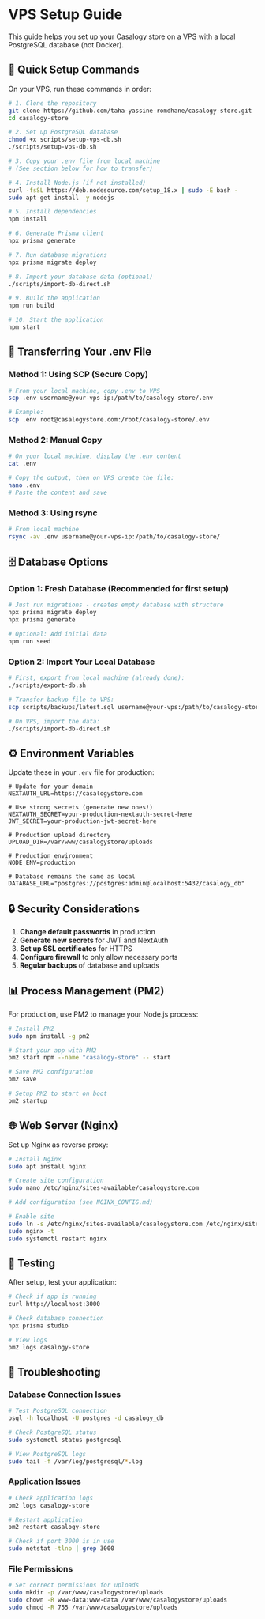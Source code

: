 # VPS Setup Guide

This guide helps you set up your Casalogy store on a VPS with a local PostgreSQL database (not Docker).

## 🚀 Quick Setup Commands

On your VPS, run these commands in order:

```bash
# 1. Clone the repository
git clone https://github.com/taha-yassine-romdhane/casalogy-store.git
cd casalogy-store

# 2. Set up PostgreSQL database
chmod +x scripts/setup-vps-db.sh
./scripts/setup-vps-db.sh

# 3. Copy your .env file from local machine
# (See section below for how to transfer)

# 4. Install Node.js (if not installed)
curl -fsSL https://deb.nodesource.com/setup_18.x | sudo -E bash -
sudo apt-get install -y nodejs

# 5. Install dependencies
npm install

# 6. Generate Prisma client
npx prisma generate

# 7. Run database migrations
npx prisma migrate deploy

# 8. Import your database data (optional)
./scripts/import-db-direct.sh

# 9. Build the application
npm run build

# 10. Start the application
npm start
```

## 📁 Transferring Your .env File

### Method 1: Using SCP (Secure Copy)
```bash
# From your local machine, copy .env to VPS
scp .env username@your-vps-ip:/path/to/casalogy-store/.env

# Example:
scp .env root@casalogystore.com:/root/casalogy-store/.env
```

### Method 2: Manual Copy
```bash
# On your local machine, display the .env content
cat .env

# Copy the output, then on VPS create the file:
nano .env
# Paste the content and save
```

### Method 3: Using rsync
```bash
# From local machine
rsync -av .env username@your-vps-ip:/path/to/casalogy-store/
```

## 🗄️ Database Options

### Option 1: Fresh Database (Recommended for first setup)
```bash
# Just run migrations - creates empty database with structure
npx prisma migrate deploy
npx prisma generate

# Optional: Add initial data
npm run seed
```

### Option 2: Import Your Local Database
```bash
# First, export from local machine (already done):
./scripts/export-db.sh

# Transfer backup file to VPS:
scp scripts/backups/latest.sql username@your-vps:/path/to/casalogy-store/scripts/backups/

# On VPS, import the data:
./scripts/import-db-direct.sh
```

## ⚙️ Environment Variables

Update these in your `.env` file for production:

```env
# Update for your domain
NEXTAUTH_URL=https://casalogystore.com

# Use strong secrets (generate new ones!)
NEXTAUTH_SECRET=your-production-nextauth-secret-here
JWT_SECRET=your-production-jwt-secret-here

# Production upload directory
UPLOAD_DIR=/var/www/casalogystore/uploads

# Production environment
NODE_ENV=production

# Database remains the same as local
DATABASE_URL="postgres://postgres:admin@localhost:5432/casalogy_db"
```

## 🔒 Security Considerations

1. **Change default passwords** in production
2. **Generate new secrets** for JWT and NextAuth
3. **Set up SSL certificates** for HTTPS
4. **Configure firewall** to only allow necessary ports
5. **Regular backups** of database and uploads

## 📊 Process Management (PM2)

For production, use PM2 to manage your Node.js process:

```bash
# Install PM2
sudo npm install -g pm2

# Start your app with PM2
pm2 start npm --name "casalogy-store" -- start

# Save PM2 configuration
pm2 save

# Setup PM2 to start on boot
pm2 startup
```

## 🌐 Web Server (Nginx)

Set up Nginx as reverse proxy:

```bash
# Install Nginx
sudo apt install nginx

# Create site configuration
sudo nano /etc/nginx/sites-available/casalogystore.com

# Add configuration (see NGINX_CONFIG.md)

# Enable site
sudo ln -s /etc/nginx/sites-available/casalogystore.com /etc/nginx/sites-enabled/
sudo nginx -t
sudo systemctl restart nginx
```

## 🧪 Testing

After setup, test your application:

```bash
# Check if app is running
curl http://localhost:3000

# Check database connection
npx prisma studio

# View logs
pm2 logs casalogy-store
```

## 🔧 Troubleshooting

### Database Connection Issues
```bash
# Test PostgreSQL connection
psql -h localhost -U postgres -d casalogy_db

# Check PostgreSQL status
sudo systemctl status postgresql

# View PostgreSQL logs
sudo tail -f /var/log/postgresql/*.log
```

### Application Issues
```bash
# Check application logs
pm2 logs casalogy-store

# Restart application
pm2 restart casalogy-store

# Check if port 3000 is in use
sudo netstat -tlnp | grep 3000
```

### File Permissions
```bash
# Set correct permissions for uploads
sudo mkdir -p /var/www/casalogystore/uploads
sudo chown -R www-data:www-data /var/www/casalogystore/uploads
sudo chmod -R 755 /var/www/casalogystore/uploads
```